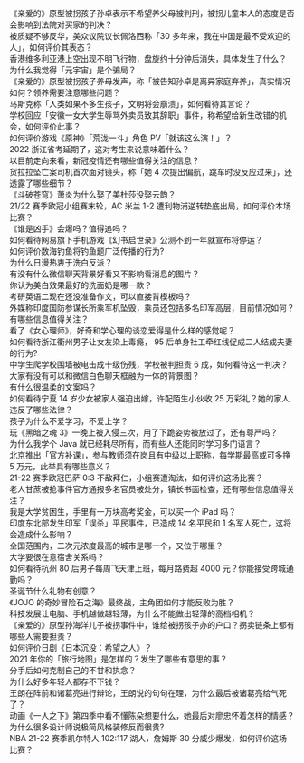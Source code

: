 《亲爱的》原型被拐孩子孙卓表示不希望养父母被判刑，被拐儿童本人的态度是否会影响到法院对买家的判决？  
被质疑不够反华，美众议院议长佩洛西称「30 多年来，我在中国是最不受欢迎的人」，如何评价其表态？  
香港维多利亚港上空出现不明飞行物，盘旋约十分钟后消失，具体发生了什么？  
为什么我觉得「元宇宙」是个骗局？  
《亲爱的》原型被拐孩子养母发声，称「被告知孙卓是离异家庭弃养」，真实情况如何？领养需要注意哪些问题？  
马斯克称「人类如果不多生孩子，文明将会崩溃」，如何看待其言论？  
学校回应「安徽一女大学生辱骂外卖员致其辞职」事件，称希望给新生改错的机会，如何评价此事？  
如何评价游戏《原神》「荒泷一斗」角色 PV「就该这么演！」？  
2022 浙江省考延期了，这对考生来说意味着什么？  
以目前走向来看，新冠疫情还有哪些值得关注的信息？  
货拉拉坠亡案司机首次面对镜头，称「她 4 次提出偏航，跳车时没反应过来」，还透露了哪些细节？  
《斗破苍穹》萧炎为什么娶了美杜莎没娶云韵？  
21/22 赛季欧冠小组赛末轮，AC 米兰 1-2 遭利物浦逆转垫底出局，如何评价本场比赛？  
《谁是凶手》会爆吗？值得追吗？  
如何看待网易旗下手机游戏《幻书启世录》公测不到一年就宣布将停运？  
如何评价数海钓鱼将钓鱼题广泛传播的行为?  
为什么日漫热衷于洗白反派？  
有没有什么微信聊天背景好看又不影响看消息的图片？  
你认为美白效果最好的洗面奶是哪一款？  
考研英语二现在还没准备作文，可以直接背模板吗？  
外媒称印度国防参谋长所乘军机坠毁，乘员还包括多名印军高层，目前情况如何？有哪些信息值得关注？  
看了《女心理师》，好奇和学心理的谈恋爱得是什么样的感觉呢？  
如何看待浙江衢州男子让女友染上毒瘾， 95 后单身社工牵红线促成二人结成夫妻的行为?  
中学生爬学校围墙被电击成十级伤残，学校被判担责 6 成，如何看待这一判决？  
大家有没有可以和微信白色聊天框融为一体的背景图？  
有什么很温柔的文案吗？  
如何看待宁夏 14 岁少女被家人强迫出嫁，许配陌生小伙收 25 万彩礼？她的家人违反了哪些法律？  
孩子为什么不爱学习，不爱上学？  
玩《黑暗之魂 3》一晚上被入侵三次，用了下跪姿势被放过了，还有尊严吗？  
为什么我学个 Java 就已经耗尽所有，而有些人还能同时学习多门语言？  
北京推出「官方补课」，参与教师须在岗且有中级以上职称，每学期最高或可多挣 5 万元，此举具有哪些意义？  
21-22 赛季欧冠巴萨 0:3 不敌拜仁，小组赛遭淘汰，如何评价这场比赛？  
老人甘蔗被抢事件官方通报多名官员被处分，镇长书面检查，还有哪些信息值得关注？  
我是大学贫困生，手里有一万块高考奖金，可以买一个 iPad 吗？  
印度东北部发生印军「误杀」平民事件，已造成 14 名平民和 1 名军人死亡，这将会造成什么影响？  
全国范围内，二次元浓度最高的城市是哪一个，又位于哪里？  
大学要很在意宿舍关系吗？  
如何看待杭州 80 后男子每周飞天津上班，每月路费超 4000 元？你能接受跨城通勤吗？  
圣诞节什么礼物有创意？  
《JOJO 的奇妙冒险石之海》最终战，主角团如何才能反败为胜？  
科技发展让电脑、手机越做越轻薄，为什么不能做出轻薄的高档相机？  
《亲爱的》原型孙海洋儿子被拐事件中，谁给被拐孩子办的户口？拐卖链条上都有哪些人需要担责？  
如何评价日剧《日本沉没：希望之人》？  
2021 年你的「旅行地图」是怎样的？发生了哪些有意思的事？  
分手后如何克制自己的不甘和执念？  
为什么好多年轻人都存不下钱？  
王朗在阵前和诸葛亮进行辩论，王朗说的句句在理，为什么最后被诸葛亮给气死了？  
动画《一人之下》第四季中看不懂陈朵想要什么，她最后对廖忠怀着怎样的情感？  
为什么很多设计师说极简风格装修反而很贵?  
NBA 21-22 赛季凯尔特人 102:117 湖人，詹姆斯 30 分威少爆发，如何评价这场比赛？  
